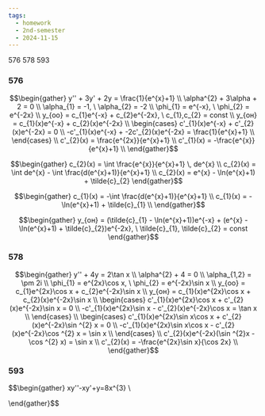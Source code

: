 ```yaml
---
tags:
  - homework
  - 2nd-semester
  - 2024-11-15
---
```


576 578 593
### 576

$$\begin{gather}
y'' + 3y' + 2y = \frac{1}{e^{x}+1} \\
\alpha^{2} + 3\alpha + 2 = 0 \\
\alpha_{1} = -1, \ \alpha_{2} = -2 \\
\phi_{1} = e^{-x}, \ \phi_{2} = e^{-2x} \\
y_{оо} = c_{1}e^{-x} + c_{2}e^{-2x}, \ c_{1},c_{2} = const \\
y_{он} = c_{1}(x)e^{-x} + c_{2}(x)e^{-2x} \\
\begin{cases}
c'_{1}(x)e^{-x} + c'_{2}(x)e^{-2x} = 0 \\
-c'_{1}(x)e^{-x} + -2c'_{2}(x)e^{-2x} = \frac{1}{e^{x}+1} \\
\end{cases} \\
c'_{2}(x) = \frac{e^{2x}}{e^{x}+1} \\
c'_{1}(x) = -\frac{e^{x}}{e^{x}+1} \\
\end{gather}$$

$$\begin{gather}
c_{2}(x) = \int \frac{e^{x}}{e^{x}+1} \, de^{x} \\
c_{2}(x) = \int de^{x} - \int \frac{d(e^{x}+1)}{e^{x}+1} \\
c_{2}(x) = e^{x} - \ln(e^{x}+1) + \tilde{c}_{2}
\end{gather}$$

$$\begin{gather}
c_{1}(x) = -\int \frac{d(e^{x}+1)}{e^{x}+1} \\
c_{1}(x) = - \ln(e^{x}+1) + \tilde{c}_{1} \\
\end{gather}$$

$$\begin{gather}
y_{он} = (\tilde{c}_{1} - \ln(e^{x}+1))e^{-x} + (e^{x} - \ln(e^{x}+1) + \tilde{c}_{2})e^{-2x}, \ \tilde{c}_{1}, \tilde{c}_{2} = const
\end{gather}$$

### 578

$$\begin{gather}
y'' + 4y = 2\tan x \\
\alpha^{2} + 4 = 0 \\
\alpha_{1,2} = \pm 2i \\
\phi_{1} = e^{2x}\cos x, \ \phi_{2} = e^{-2x}\sin x \\
y_{оо} = c_{1}e^{2x}\cos x + c_{2}e^{-2x}\sin x \\
y_{он} = c_{1}(x)e^{2x}\cos x + c_{2}(x)e^{-2x}\sin x \\
\begin{cases}
c'_{1}(x)e^{2x}\cos x + c'_{2}(x)e^{-2x}\sin x = 0 \\
-c'_{1}(x)e^{2x}\sin x - c'_{2}(x)e^{-2x}\cos x = \tan x \\
\end{cases} \\
\begin{cases}
c'_{1}(x)e^{2x}\sin x\cos x + c'_{2}(x)e^{-2x}\sin ^{2} x = 0 \\
-c'_{1}(x)e^{2x}\sin x\cos x - c'_{2}(x)e^{-2x}\cos ^{2} x = \sin x \\
\end{cases} \\
c'_{2}(x)e^{-2x}(\sin ^{2}x - \cos ^{2} x) = \sin x \\
c'_{2}(x) = -\frac{e^{2x}\sin x}{\cos 2x} \\
\end{gather}$$

### 593

$$\begin{gather}
xy''-xy'+y=8x^{3} \\

\end{gather}$$